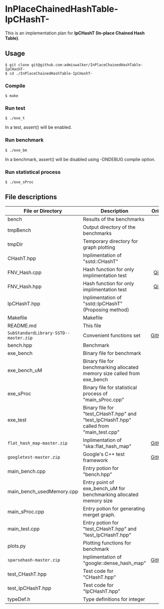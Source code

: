 # InPlaceChainedHashTable-IpCHashT-

This is an implementation plan for **IpCHashT (In-place Chained Hash Table)**.

## Usage
```
$ git clone git@github.com:admiswalker/InPlaceChainedHashTable-IpCHashT-
$ cd ./InPlaceChainedHashTable-IpCHashT-
```
### Compile
```
$ make
```
### Run test
```
$ ./exe_t
```
In a test, assert() will be enabled.
### Run benchmark
```
$ ./exe_bm
```
In a benchmark, assert() will be disabled using -DNDEBUG complie option.

### Run statistical process
```
$ ./exe_sProc
```

## File descriptions

| File or Directory                         | Description                                                                            | Origin |
|-------------------------------------------|----------------------------------------------------------------------------------------|:------:|
| bench                                     | Results of the benchmarks                                                              |        |
| tmpBench                                  | Output directory of the benchmarks                                                     |        |
| tmpDir                                    | Temporary directory for graph plotting                                                 |        |
| CHashT.hpp                                | Inplimentation of "sstd::CHashT"                                                       |        |
| FNV\_Hash.cpp                             | Hash function for only implimentation test                                             | [Qiita](https://qiita.com/Ushio/items/a19083514d087a57fc72) |
| FNV\_Hash.hpp                             | Hash function for only implimentation test                                             | [Qiita](https://qiita.com/Ushio/items/a19083514d087a57fc72) |
| IpCHashT.hpp                              | Inplimentation of "sstd::IpCHashT" (Proposing method)                                  |        |
| Makefile                                  | Makefile                                                                               |        |
| README.md                                 | This file                                                                              |        |
| ```SubStandardLibrary-SSTD--master.zip``` | Convenient functions set                                                               | [GitHub](https://github.com/admiswalker/SubStandardLibrary) |
| bench.hpp                                 | Benchmark                                                                              |        |
| exe\_bench                                | Binary file for benchmark                                                              |        |
| exe\_bench\_uM                            | Binary file for benchmarking allocated memory size called from exe\_bench              |        |
| exe\_sProc                                | Binary file for statistical process of "main\_sProc.cpp"                               |        |
| exe\_test                                 | Binary file for "test_CHashT.hpp" and "test_IpCHashT.hpp" called from "main\_test.cpp" |        |
| ```flat_hash_map-master.zip```            | Inplimentation of "ska::flat\_hash\_map"                                               | [GitHub](https://github.com/skarupke/flat_hash_map) |
| ```googletest-master.zip```               | Google's C++ test framework                                                            | [GitHub](https://github.com/google/googletest) |
| main\_bench.cpp                           | Entry potion for "bench.hpp"                                                           |        |
| main\_bench\_usedMemory.cpp               | Entry point of exe\_bench\_uM for benchmarking allocated memory size                   |        |
| main\_sProc.cpp                           | Entry potion for generating merget graph.                                              |        |
| main\_test.cpp                            | Entry potion for "test\_CHashT.hpp" and "test\_IpCHashT.hpp"                           |        |
| plots.py                                  | Plotting functions for benchmark                                                       |        |
| ```sparsehash-master.zip```               | Inplimentation of "google::dense\_hash\_map"                                           | [GitHub](https://github.com/sparsehash/sparsehash) |
| test\_CHashT.hpp                          | Test code for "CHashT.hpp"                                                             |        |
| test\_IpCHashT.hpp                        | Test code for "IpCHashT.hpp"                                                           |        |
| typeDef.h                                 | Type definitions for integer                                                           |        |


